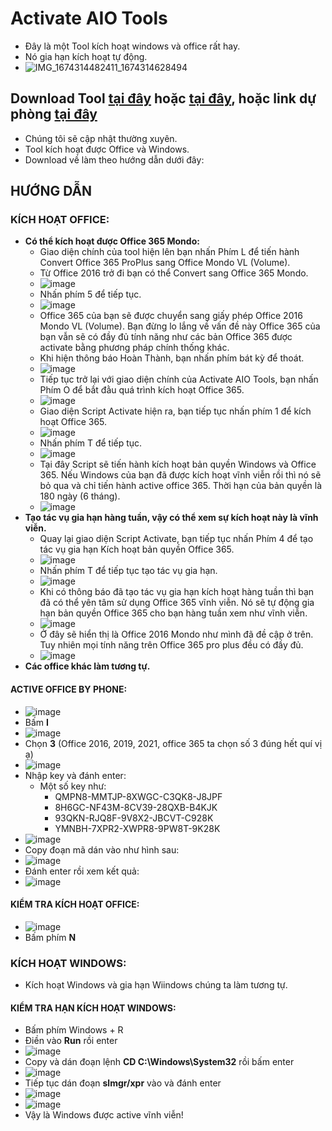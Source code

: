 # Activate AIO Tools #

- Đây là một Tool kích hoạt windows và office rất hay.
- Nó gia hạn kích hoạt tự động.
- ![IMG_1674314482411_1674314628494](https://user-images.githubusercontent.com/82578024/231743414-b21c5a56-bd56-4cae-912e-244a9afd470f.jpg)

## Download Tool [tại đây](https://1drv.ms/f/s!AkwSBX-xWiVhjWszo-4pM2IUu9W0?e=MXoqHr) hoặc [tại đây](https://terabox.com/s/1DUXMVLcXfoo6fn1nRE7XSQ), hoặc link dự phòng [tại đây](https://1drv.ms/f/s!AmvuvqBBIcK6gnqveaVoYJnOwJHj?e=bUlqCJ) ##

- Chúng tôi sẽ cập nhật thường xuyên.
- Tool kích hoạt được Office và Windows.
- Download về làm theo hướng dẫn dưới đây:

## HƯỚNG DẪN ##
### KÍCH HOẠT OFFICE: ###
- **Có thể kích hoạt được Office 365 Mondo:**
  - Giao diện chính của tool hiện lên bạn nhấn Phím L để tiến hành Convert Office 365 ProPlus sang Office Mondo VL (Volume).
  - Từ Office 2016 trở đi bạn có thể Convert sang Office 365 Mondo.
  - ![image](https://github.com/BsNgChiThanh/Kich-hoat-Office/assets/82578024/e1700fb5-ccf9-4c15-8161-6186161b565a)
  - Nhấn phím 5 để tiếp tục.
  - ![image](https://github.com/BsNgChiThanh/Kich-hoat-Office/assets/82578024/d33c7f27-b935-4c6a-8c94-983c4f1466f5)
  - Office 365 của bạn sẽ được chuyển sang giấy phép Office 2016 Mondo VL (Volume). Bạn đừng lo lắng về vấn đề này Office 365 của bạn vẫn sẽ có đầy đủ tính năng như các bản Office 365 được activate bằng phương pháp chính thống khác. 
  - Khi hiện thông báo Hoàn Thành, bạn nhấn phím bát kỳ để thoát.
  - ![image](https://github.com/BsNgChiThanh/Kich-hoat-Office/assets/82578024/99883b13-352d-4db8-8281-20e4ded1a23e)
  - Tiếp tục trở lại với giao diện chính của Activate AIO Tools, bạn nhấn Phím O để bắt đằu quá trình kích hoạt Office 365.
  - ![image](https://github.com/BsNgChiThanh/Kich-hoat-Office/assets/82578024/5cf01442-00ab-4380-a702-0021e5c35241)
  - Giao diện Script Activate hiện ra, bạn tiếp tục nhấn phím 1 để kích hoạt Office 365.
  - ![image](https://github.com/BsNgChiThanh/Kich-hoat-Office/assets/82578024/8fadf787-0c16-4928-94d9-a5a39727b9c3)
  - Nhấn phím T để tiếp tục.
  - ![image](https://github.com/BsNgChiThanh/Kich-hoat-Office/assets/82578024/bbcc6de9-71d6-4acc-93bd-08585064bdc7)
  - Tại đây Script sẽ tiến hành kích hoạt bản quyền Windows và Office 365. Nếu Windows của bạn đã được kích hoạt vĩnh viễn rồi thì nó sẽ bỏ qua và chỉ tiến hành active office 365. Thời hạn của bản quyền là 180 ngày (6 tháng).
  - ![image](https://github.com/BsNgChiThanh/Kich-hoat-Office/assets/82578024/49e47e7c-7c0f-44f5-8063-923a7398ce5c)
- **Tạo tác vụ gia hạn hàng tuần, vậy có thể xem sự kích hoạt này là vĩnh viễn.**
  - Quay lại giao diện Script Activate, bạn tiếp tục nhấn Phím 4 để tạo tác vụ gia hạn Kích hoạt bản quyền Office 365.
  - ![image](https://github.com/BsNgChiThanh/Kich-hoat-Office/assets/82578024/7f919a1a-c9a4-4c54-aa73-a2f69d5b169d)
  - Nhấn phím T để tiếp tục tạo tác vụ gia hạn.
  - ![image](https://github.com/BsNgChiThanh/Kich-hoat-Office/assets/82578024/84105fc2-6a18-4c8b-931d-f2e7af972b59)
  - Khi có thông báo đã tạo tác vụ gia hạn kích hoạt hàng tuần thì bạn đã có thể yên tâm sử dụng Office 365 vĩnh viễn. Nó sẽ tự động gia hạn bản quyền Office 365 cho bạn hàng tuần xem như vĩnh viễn.
  - ![image](https://github.com/BsNgChiThanh/Kich-hoat-Office/assets/82578024/3c422424-97bc-4d73-9cdf-8b1bc78d76cd)
  - Ở đây sẽ hiển thị là Office 2016 Mondo như mình đã đề cập ở trên. Tuy nhiên mọi tính năng trên Office 365 pro plus đều có đầy đủ.
  - ![image](https://github.com/BsNgChiThanh/Kich-hoat-Office/assets/82578024/beee6bc1-812c-472f-83f3-94a3cf85bd6c)
- **Các office khác làm tương tự.**
#### ACTIVE OFFICE BY PHONE: ####
- ![image](https://github.com/BsNgChiThanh/ActivateAIOTools/assets/82578024/83b018c0-bcef-4e90-ba5b-02eb1e8fe0a4)
- Bấm **I**
- ![image](https://github.com/BsNgChiThanh/ActivateAIOTools/assets/82578024/6170852b-15a2-49db-b2fb-250a2dcd6fff)
- Chọn **3** (Office 2016, 2019, 2021, office 365 ta chọn số 3 đúng hết quí vị ạ)
- ![image](https://github.com/BsNgChiThanh/ActivateAIOTools/assets/82578024/e969d198-ca17-4750-90e0-58da82ca3a1d)
- Nhập key và đánh enter:
  - Một số key như:
    - QMPN8-MMTJP-8XWGC-C3QK8-J8JPF
    - 8H6GC-NF43M-8CV39-28QXB-B4KJK
    - 93QKN-RJQ8F-9V8X2-JBCVT-C928K
    - YMNBH-7XPR2-XWPR8-9PW8T-9K28K
- ![image](https://github.com/BsNgChiThanh/ActivateAIOTools/assets/82578024/26d2dd3b-97c5-4f7b-b482-eb28a229d52d)
- Copy đoạn mã dán vào như hình sau:
- ![image](https://github.com/BsNgChiThanh/ActivateAIOTools/assets/82578024/ebd21143-9c95-4d9d-93e7-cba59b5d062a)
- Đánh enter rồi xem kết quả:
- ![image](https://github.com/BsNgChiThanh/ActivateAIOTools/assets/82578024/2c4b80b0-12ff-4e95-aec4-95a22346782e)

#### KIỂM TRA KÍCH HOẠT OFFICE: ####
- ![image](https://github.com/BsNgChiThanh/ActivateAIOTools/assets/82578024/be78b8db-2cc5-4124-8042-44d62682be2d)
- Bấm phím **N**

### KÍCH HOẠT WINDOWS: ###
- Kích hoạt Windows và gia hạn Wiindows chúng ta làm tương tự.

#### KIỂM TRA HẠN KÍCH HOẠT WINDOWS: ####
- Bấm phím Windows + R
- Điền vào **Run** rồi enter
- ![image](https://github.com/BsNgChiThanh/MAS-TOOL/assets/82578024/aeb429cb-dae5-43e6-8847-1f7c024f1d0f)
- Copy và dán đoạn lệnh **CD C:\Windows\System32** rồi bấm enter
- ![image](https://github.com/BsNgChiThanh/MAS-TOOL/assets/82578024/a412a204-25da-4d30-935c-18ab993c46d4) 
- Tiếp tục dán đoạn **slmgr/xpr** vào và đánh enter
- ![image](https://github.com/BsNgChiThanh/MAS-TOOL/assets/82578024/a59b03ce-be83-4c35-9f68-038dbfa33afa)
- ![image](https://github.com/BsNgChiThanh/MAS-TOOL/assets/82578024/8b846979-a8fc-41b9-84ae-6cac900e75e9)
- Vậy là Windows được active vĩnh viễn!
